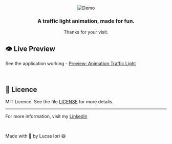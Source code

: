 <p align="center">
  <image src="https://github.com/lucasiori/traffic-light/blob/master/.github/demo.gif" alt="Demo" />
</p>

<h3 align="center">
 A traffic light animation, made for fun.
</h3>
<p align="center">Thanks for your visit.</p>

## :eye: Live Preview
See the application working - <a href="https://codepen.io/lucasiori/full/RwWEPJQ">Preview: Animation Traffic Light</a>

<br />

## :memo: Licence

MIT Licence. See the file [LICENSE](https://github.com/lucasiori/animated-form-input/blob/master/LICENSE) for more details.

---

For more information, visit my <a href="https://www.linkedin.com/in/lucas-fernando-iori-0a6070173/">Linkedin</a> 

<br />

Made with 💙 by Lucas Iori 😄
